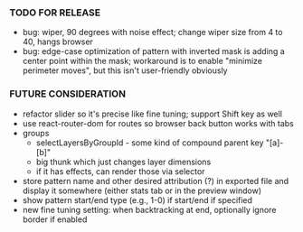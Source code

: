 ### TODO FOR RELEASE

- bug: wiper, 90 degrees with noise effect; change wiper size from 4 to 40, hangs browser
- bug: edge-case optimization of pattern with inverted mask is adding a center point within the mask; workaround is to enable "minimize perimeter moves", but this isn't user-friendly obviously

### FUTURE CONSIDERATION

- refactor slider so it's precise like fine tuning; support Shift key as well
- use react-router-dom for routes so browser back button works with tabs
- groups
  - selectLayersByGroupId - some kind of compound parent key "[a]-[b]"
  - big thunk which just changes layer dimensions
  - if it has effects, can render those via selector
- store pattern name and other desired attribution (?) in exported file and display it somewhere (either stats tab or in the preview window)
- show pattern start/end type (e.g., 1-0) if start/end if specified
- new fine tuning setting: when backtracking at end, optionally ignore border if enabled
